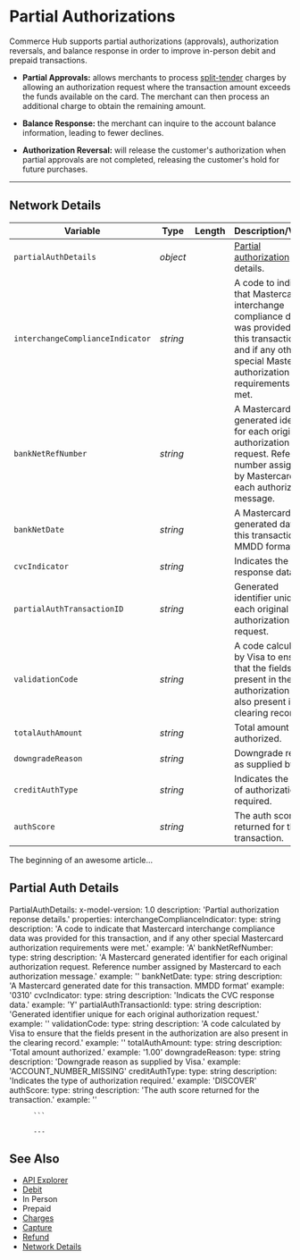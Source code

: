 # Partial Authorizations

Commerce Hub supports partial authorizations (approvals), authorization reversals, and balance response in order to improve in-person debit and prepaid transactions.

- **Partial Approvals:** allows merchants to process [split-tender](path=?docs/Resources/Guides/Split-Tender.md) charges by allowing an authorization request where the transaction amount exceeds the funds available on the card. The merchant can then process an additional charge to obtain the remaining amount.

- **Balance Response:** the merchant can inquire to the account balance information, leading to fewer declines.

- **Authorization Reversal:** will release the customer's authorization when partial approvals are not completed, releasing the customer's hold for future purchases.

---

## Network Details

<!--
type: tab
title: networkDetails
-->


| Variable | Type | Length | Description/Values |
| -------- | -- | ------------ | ------------------ |
| `partialAuthDetails` | *object* | | [Partial authorization](?path=docs/Resources/Guides/Authorizations/Partial-Auth.md) details. |
| `interchangeComplianceIndicator` | *string* | | A code to indicate that Mastercard interchange compliance data was provided for this transaction, and if any other special Mastercard authorization requirements were met. |
| `bankNetRefNumber` | *string* | | A Mastercard generated identifier for each original authorization request. Reference number assigned by Mastercard to each authorization message. |
| `bankNetDate` | *string* | | A Mastercard generated date for this transaction. MMDD format. |
| `cvcIndicator` | *string* | | Indicates the CVC response data. |
| `partialAuthTransactionID` | *string* | | Generated identifier unique for each original authorization request. |
| `validationCode` | *string* | | A code calculated by Visa to ensure that the fields present in the authorization are also present in the clearing record. |
| `totalAuthAmount` | *string* | | Total amount authorized. |
| `downgradeReason` | *string* | | Downgrade reason as supplied by Visa. |
| `creditAuthType` | *string* | | Indicates the type of authorization required. |
| `authScore` | *string* | | The auth score returned for the transaction. |


The beginning of an awesome article...

## Partial Auth Details
 PartialAuthDetails:
      x-model-version: 1.0
      description: 'Partial authorization reponse details.'
      properties:
        interchangeComplianceIndicator:
          type: string
          description: 'A code to indicate that Mastercard interchange compliance data was provided for this transaction, and if any other special Mastercard authorization requirements were met.'
          example: 'A'
        bankNetRefNumber:
          type: string
          description: 'A Mastercard generated identifier for each original authorization request. Reference number assigned by Mastercard to each authorization message.'
          example: ''
        bankNetDate:
          type: string
          description: 'A Mastercard generated date for this transaction. MMDD format'
          example: '0310'
        cvcIndicator:
          type: string
          description: 'Indicats the CVC response data.'
          example: 'Y'
        partialAuthTransactionId:
          type: string
          description: 'Generated identifier unique for each original authorization request.'
          example: ''
        validationCode:
          type: string
          description: 'A code calculated by Visa to ensure that the fields present in the authorization are also present in the clearing record.'
          example: ''
        totalAuthAmount:
          type: string
          description: 'Total amount authorized.'
          example: '1.00'
        downgradeReason:
          type: string
          description: 'Downgrade reason as supplied by Visa.'
          example: 'ACCOUNT_NUMBER_MISSING'
        creditAuthType:
          type: string
          description: 'Indicates the type of authorization required.'
          example: 'DISCOVER'
        authScore:
          type: string
          description: 'The auth score returned for the transaction.'
          example: ''

          ```

          ---

<!-- type: tab-end -->

## See Also

- [API Explorer](../api/?type=post&path=/payments/v1/charges)
- [Debit](?path=docs/In-Person/Debit/Smart-Routing.md)
- In Person
- Prepaid
- [Charges](?path=docs/Resources/API-Documents/Payments/Charges.md)
- [Capture](?path=docs/Resources/API-Documents/Payments/Capture.md)
- [Refund](?path=docs/Resources/API-Documents/Payments/Refund.md)
- [Network Details](?path=docs/Resources/Master-Data/Network-Details.md)